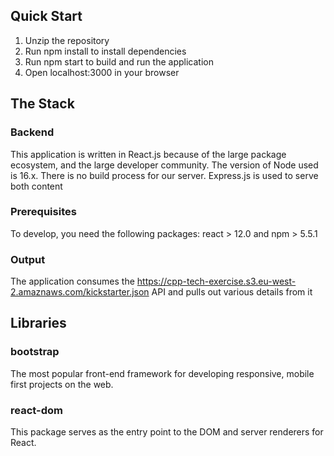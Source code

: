 ## Quick Start

1. Unzip the repository
2. Run npm install to install dependencies
3. Run npm start to build and run the application
4. Open localhost:3000 in your browser

## The Stack

### Backend
This application is written in React.js because of the large package ecosystem, and the large developer community. The version of Node used is 16.x. There is no build process for our server. Express.js is used to serve both content 

### Prerequisites
To develop, you need the following packages:
react > 12.0 and npm > 5.5.1

### Output
The application consumes the https://cpp-tech-exercise.s3.eu-west-2.amaznaws.com/kickstarter.json API and pulls out various details from it

## Libraries

### bootstrap
The most popular front-end framework for developing responsive, mobile first projects on the web.

### react-dom
This package serves as the entry point to the DOM and server renderers for React.